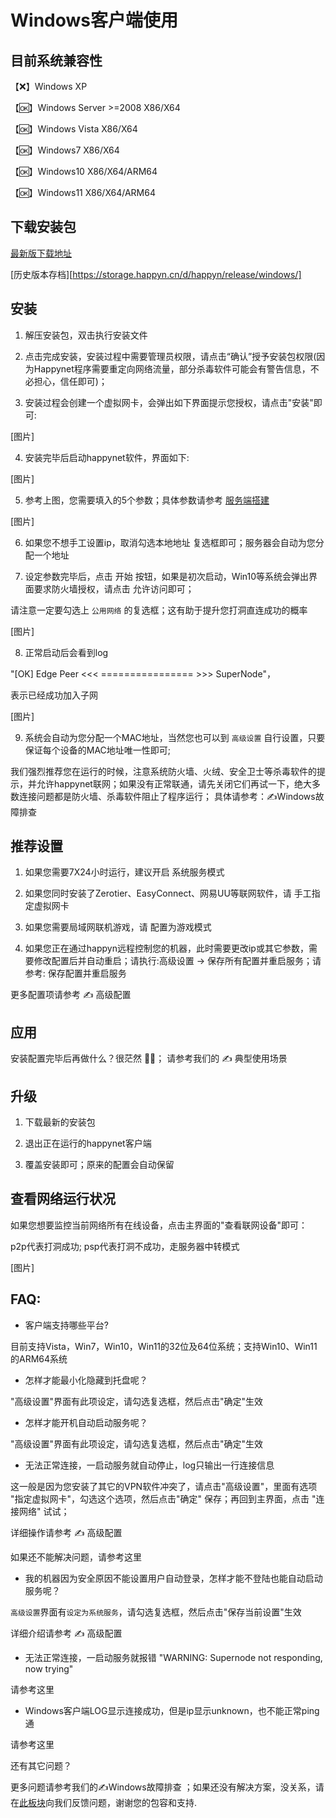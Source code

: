 # Windows客户端使用

## 目前系统兼容性

【❌】Windows XP

【🆗】Windows Server >=2008 X86/X64

【🆗】Windows Vista X86/X64

【🆗】Windows7 X86/X64

【🆗】Windows10 X86/X64/ARM64

【🆗】Windows11 X86/X64/ARM64


##  下载安装包

[最新版下载地址](https://storage.happyn.cn/d/happyn/release/windows/happynet-win-x86-x64-all-latest.zip?sign=EvvnoS0JJyo0YbxtKt0w8uv8I5YI1KMlkkNo18BZbl8=:0)

[历史版本存档][https://storage.happyn.cn/d/happyn/release/windows/]


## 安装

1. 解压安装包，双击执行安装文件

2. 点击完成安装，安装过程中需要管理员权限，请点击“确认”授予安装包权限(因为Happynet程序需要重定向网络流量，部分杀毒软件可能会有警告信息，不必担心，信任即可)；

3. 安装过程会创建一个虚拟网卡，会弹出如下界面提示您授权，请点击"安装"即可:

[图片]

4. 安装完毕后启动happynet软件，界面如下:

[图片]

5. 参考上图，您需要填入的5个参数；具体参数请参考 [服务端搭建](/guide/server)

[图片]

6. 如果您不想手工设置ip，取消勾选本地地址 复选框即可；服务器会自动为您分配一个地址

7. 设定参数完毕后，点击 开始 按钮，如果是初次启动，Win10等系统会弹出界面要求防火墙授权，请点击 允许访问即可；

请注意一定要勾选上 `公用网络` 的复选框；这有助于提升您打洞直连成功的概率

[图片]

8. 正常启动后会看到log

"[OK] Edge Peer <<< ================ >>> SuperNode"，

表示已经成功加入子网

[图片]

9. 系统会自动为您分配一个MAC地址，当然您也可以到 `高级设置` 自行设置，只要保证每个设备的MAC地址唯一性即可;


我们强烈推荐您在运行的时候，注意系统防火墙、火绒、安全卫士等杀毒软件的提示，并允许happynet联网；如果没有正常联通，请先关闭它们再试一下，绝大多数连接问题都是防火墙、杀毒软件阻止了程序运行； 具体请参考：✍️Windows故障排查 

## 推荐设置

1. 如果您需要7X24小时运行，建议开启 系统服务模式

2. 如果您同时安装了Zerotier、EasyConnect、网易UU等联网软件，请 手工指定虚拟网卡

3. 如果您需要局域网联机游戏，请 配置为游戏模式

4. 如果您正在通过happyn远程控制您的机器，此时需要更改ip或其它参数，需要修改配置后并自动重启；请执行:高级设置 -> 保存所有配置并重启服务；请参考: 保存配置并重启服务

更多配置项请参考 ✍️ 高级配置 

## 应用

安装配置完毕后再做什么？很茫然 😵‍💫； 请参考我们的 ✍️ 典型使用场景 

## 升级

1. 下载最新的安装包

2. 退出正在运行的happynet客户端

3. 覆盖安装即可；原来的配置会自动保留

## 查看网络运行状况

如果您想要监控当前网络所有在线设备，点击主界面的"查看联网设备"即可：

p2p代表打洞成功; psp代表打洞不成功，走服务器中转模式

[图片]

## FAQ:
- 客户端支持哪些平台?

目前支持Vista，Win7，Win10，Win11的32位及64位系统；支持Win10、Win11的ARM64系统

- 怎样才能最小化隐藏到托盘呢？

"高级设置"界面有此项设定，请勾选复选框，然后点击"确定"生效

- 怎样才能开机自动启动服务呢？

"高级设置"界面有此项设定，请勾选复选框，然后点击"确定"生效

- 无法正常连接，一启动服务就自动停止，log只输出一行连接信息

这一般是因为您安装了其它的VPN软件冲突了，请点击"高级设置"，里面有选项 "指定虚拟网卡"，勾选这个选项，然后点击"确定" 保存；再回到主界面，点击 "连接网络" 试试；

详细操作请参考 ✍️ 高级配置 

如果还不能解决问题，请参考这里

- 我的机器因为安全原因不能设置用户自动登录，怎样才能不登陆也能自动启动服务呢？

`高级设置`界面有`设定为系统服务`，请勾选复选框，然后点击"保存当前设置"生效

详细介绍请参考 ✍️ 高级配置 

- 无法正常连接，一启动服务就报错 "WARNING: Supernode not responding, now trying"

请参考这里

- Windows客户端LOG显示连接成功，但是ip显示unknown，也不能正常ping通

请参考这里

还有其它问题？

更多问题请参考我们的✍️Windows故障排查 ；如果还没有解决方案，没关系，请在[此板块](https://forum.happyn.cn/t/windows)向我们反馈问题，谢谢您的包容和支持.
